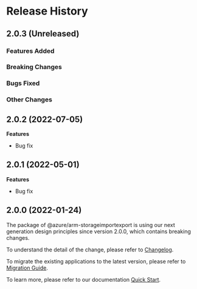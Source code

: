 # Release History

## 2.0.3 (Unreleased)

### Features Added

### Breaking Changes

### Bugs Fixed

### Other Changes

## 2.0.2 (2022-07-05)

**Features**

  - Bug fix

## 2.0.1 (2022-05-01)

**Features**

  - Bug fix

## 2.0.0 (2022-01-24)

The package of @azure/arm-storageimportexport is using our next generation design principles since version 2.0.0, which contains breaking changes.

To understand the detail of the change, please refer to [Changelog](https://aka.ms/js-track2-changelog).

To migrate the existing applications to the latest version, please refer to [Migration Guide](https://aka.ms/js-track2-migration-guide).

To learn more, please refer to our documentation [Quick Start](https://aka.ms/js-track2-quickstart).

